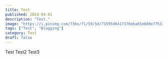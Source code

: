 ```yaml
---
title: Test
published: 2024-04-01
description: "Test."
image: "https://i.pinimg.com/736x/71/59/5d/71595d8417378eba65e600e77533990b.jpg"
tags: ["Test", "Blogging"]
category: Test
draft: false
---
```

Test
Test2
Test3
